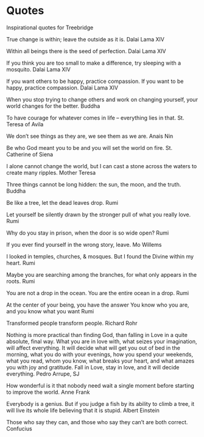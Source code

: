 # Quotes

Inspirational quotes for Treebridge

True change is within; leave the outside as it is.
Dalai Lama XIV

Within all beings there is the seed of perfection.
Dalai Lama XIV

If you think you are too small to make a difference, try sleeping with a mosquito.
Dalai Lama XIV

If you want others to be happy, practice compassion. If you want to be happy, practice compassion.
Dalai Lama XIV

When you stop trying to change others and work on changing yourself, your world changes for the better.
Buddha

To have courage for whatever comes in life – everything lies in that.
St. Teresa of Avila

We don’t see things as they are, we see them as we are.
Anais Nin

Be who God meant you to be and you will set the world on fire.
St. Catherine of Siena

I alone cannot change the world, but I can cast a stone across the waters to create many ripples.
Mother Teresa

Three things cannot be long hidden: the sun, the moon, and the truth.
Buddha

Be like a tree, let the dead leaves drop.
Rumi

Let yourself be silently drawn by the stronger pull of what you really love.
Rumi

Why do you stay in prison, when the door is so wide open?
Rumi

If you ever find yourself in the wrong story, leave.
Mo Willems

I looked in temples, churches, & mosques. But I found the Divine within my heart.
Rumi

Maybe you are searching among the branches, for what only appears in the roots.
Rumi

You are not a drop in the ocean.
You are the entire ocean in a drop.
Rumi

At the center of your being, you have the answer
You know who you are, and you know what you want
Rumi

Transformed people transform people.
Richard Rohr

Nothing is more practical than
finding God, than
falling in Love
in a quite absolute, final way.
What you are in love with,
what seizes your imagination, will affect everything.
It will decide
what will get you out of bed in the morning,
what you do with your evenings,
how you spend your weekends,
what you read, whom you know,
what breaks your heart,
and what amazes you with joy and gratitude.
Fall in Love, stay in love,
and it will decide everything.
Pedro Arrupe, SJ

How wonderful is it that nobody need wait a single moment before starting to improve the world.
Anne Frank

Everybody is a genius. But if you judge a fish by its ability to climb a tree, it will live its whole life believing that it is stupid.
Albert Einstein

Those who say they can, and those who say they can’t are both correct.
Confucius